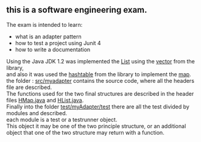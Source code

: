 ## this is a software engineering exam. <br />
The exam is intended to learn:
- what is an adapter pattern
- how to test a project using Junit 4
- how to write a documentation <br />

Using the Java JDK 1.2 was implemented the [List](https://github.com/Sputnik10g/Homework1/blob/start/src/myAdapter/ListAdapter.java) using the [vector](https://github.com/Sputnik10g/Homework1/blob/start/src/myAdapter/HVector.java) 
from the library,<br />
and also it was used the [hashtable](https://github.com/Sputnik10g/Homework1/blob/start/src/myAdapter/HHashtable.java) 
from the library to implement the [map](https://github.com/Sputnik10g/Homework1/blob/start/src/myAdapter/MapAdapter.java).<br />
the folder : [src/myadapter](https://github.com/Sputnik10g/Homework1/tree/start/src/myAdapter)
contains the source code, where all the headers file are described. <br />
The functions used for the two final structures are described in the header files 
[HMap.java](https://github.com/Sputnik10g/Homework1/blob/start/src/myAdapter/HMap.java) and
[HList.java](https://github.com/Sputnik10g/Homework1/blob/start/src/myAdapter/HList.java).<br />
Finally into the folder [test/myAdapter/test](https://github.com/Sputnik10g/Homework1/tree/start/Test/myAdapter/Test)
there are all the test divided by modules and described.<br /> 
each module is a test or a testrunner object.<br />
This object it may be one of the two principle structure, or an additional object that one of the
two structure may return with a function.
